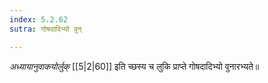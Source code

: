 ```yaml
---
index: 5.2.62
sutra: गोषदादिभ्यो वुन्

---
```

   _अध्यायानुवाकयोर्लुक्_ [[5|2|60]]  इति च्छस्य च लुकि प्राप्ते गोषदादिभ्यो वुनारभ्यते॥